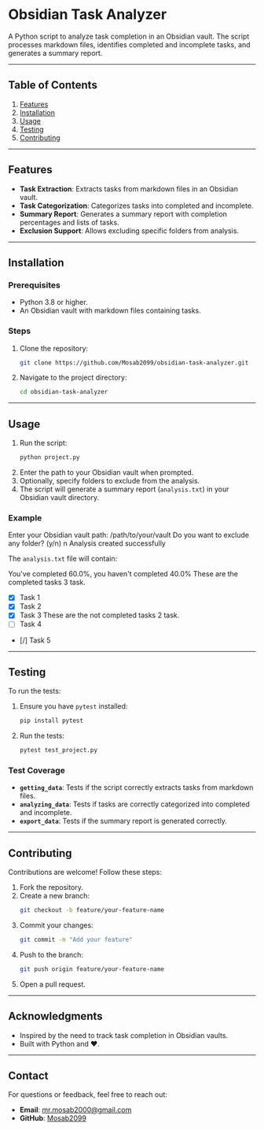 # Obsidian Task Analyzer

A Python script to analyze task completion in an Obsidian vault. The script processes markdown files, identifies completed and incomplete tasks, and generates a summary report.

---

## Table of Contents
1. [Features](#features)
2. [Installation](#installation)
3. [Usage](#usage)
4. [Testing](#testing)
5. [Contributing](#contributing)

---

## Features
- **Task Extraction**: Extracts tasks from markdown files in an Obsidian vault.
- **Task Categorization**: Categorizes tasks into completed and incomplete.
- **Summary Report**: Generates a summary report with completion percentages and lists of tasks.
- **Exclusion Support**: Allows excluding specific folders from analysis.

---

## Installation

### Prerequisites
- Python 3.8 or higher.
- An Obsidian vault with markdown files containing tasks.

### Steps
1. Clone the repository:
   ```bash
   git clone https://github.com/Mosab2099/obsidian-task-analyzer.git
   ```
2. Navigate to the project directory:
   ```bash
   cd obsidian-task-analyzer
   ```

---

## Usage

1. Run the script:
   ```bash
   python project.py
   ```
2. Enter the path to your Obsidian vault when prompted.
3. Optionally, specify folders to exclude from the analysis.
4. The script will generate a summary report (`analysis.txt`) in your Obsidian vault directory.

### Example

Enter your Obsidian vault path: /path/to/your/vault
Do you want to exclude any folder? (y/n) n
Analysis created successfully


The `analysis.txt` file will contain:

You've completed 60.0%, you haven't completed 40.0%
These are the completed tasks 3 task.
- [x] Task 1
- [x] Task 2
- [x] Task 3
These are the not completed tasks 2 task.
- [ ] Task 4
- [/] Task 5


---

## Testing

To run the tests:
1. Ensure you have `pytest` installed:
   ```bash
   pip install pytest
   ```
2. Run the tests:
   ```bash
   pytest test_project.py
   ```

### Test Coverage
- **`getting_data`**: Tests if the script correctly extracts tasks from markdown files.
- **`analyzing_data`**: Tests if tasks are correctly categorized into completed and incomplete.
- **`export_data`**: Tests if the summary report is generated correctly.

---

## Contributing

Contributions are welcome! Follow these steps:
1. Fork the repository.
2. Create a new branch:
   ```bash
   git checkout -b feature/your-feature-name
   ```
3. Commit your changes:
   ```bash
   git commit -m "Add your feature"
   ```
4. Push to the branch:
   ```bash
   git push origin feature/your-feature-name
   ```
5. Open a pull request.

---


## Acknowledgments
- Inspired by the need to track task completion in Obsidian vaults.
- Built with Python and ❤️.

---

## Contact

For questions or feedback, feel free to reach out:
- **Email**: mr.mosab2000@gmail.com
- **GitHub**: [Mosab2099](https://github.com/Mosab2099)
